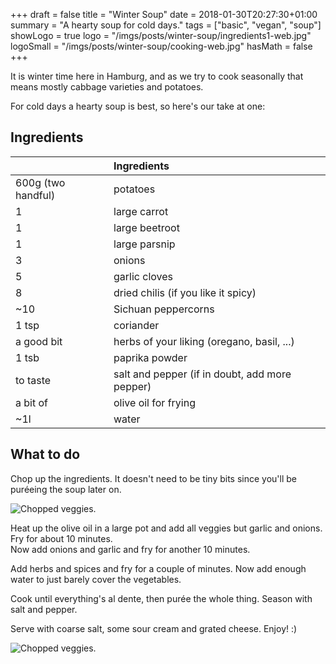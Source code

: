+++
draft = false
title = "Winter Soup"
date = 2018-01-30T20:27:30+01:00
summary = "A hearty soup for cold days."
tags = ["basic", "vegan", "soup"]
showLogo = true
logo = "/imgs/posts/winter-soup/ingredients1-web.jpg"
logoSmall = "/imgs/posts/winter-soup/cooking-web.jpg"
hasMath = false
+++

It is winter time here in Hamburg, and as we try to cook seasonally that means mostly cabbage varieties and potatoes.

For cold days a hearty soup is best, so here's our take at one:

Ingredients
---

|  | Ingredients |
| ------------- |:-------------|
| 600g (two handful) | potatoes |
| 1          | large carrot      |
| 1 | large beetroot |
| 1 | large parsnip |
| 3 | onions |
| 5 | garlic cloves |
| 8 | dried chilis (if you like it spicy) |
| ~10 | Sichuan peppercorns |
| 1 tsp | coriander |
| a good bit | herbs of your liking (oregano, basil, ...) |
| 1 tsb | paprika powder |
| to taste | salt and pepper (if in doubt, add more pepper) |
| a bit of | olive oil for frying |
| ~1l | water |

What to do
---

Chop up the ingredients. It doesn't need to be tiny bits since you'll be puréeing the soup later on.

![Chopped veggies.](/imgs/posts/winter-soup/ingredients2-web.jpg)

Heat up the olive oil in a large pot and add all veggies but garlic and onions. Fry for about 10 minutes.   
Now add onions and garlic and fry for another 10 minutes.

Add herbs and spices and fry for a couple of minutes. Now add enough water to just barely cover the vegetables.

Cook until everything's al dente, then purée the whole thing. Season with salt and pepper.

Serve with coarse salt, some sour cream and grated cheese. Enjoy! :)

![Chopped veggies.](/imgs/posts/winter-soup/served-web.jpg)
